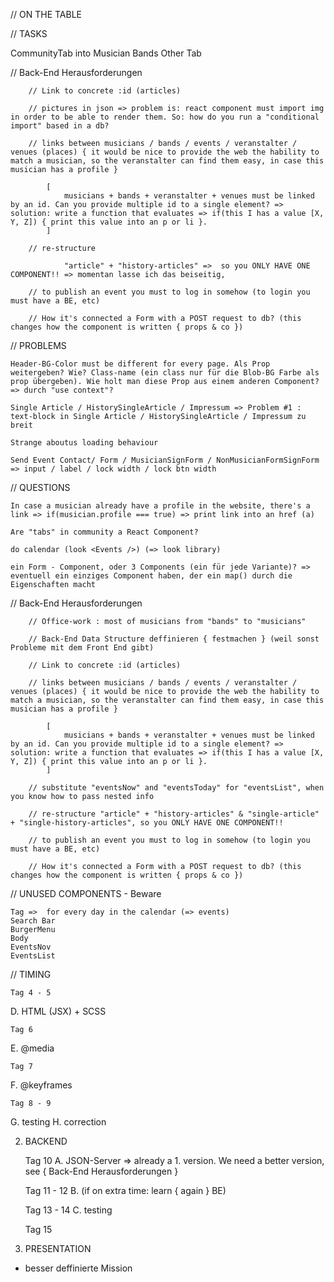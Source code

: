 // ON THE TABLE

// TASKS

CommunityTab into
    Musician
    Bands
    Other
                Tab

// Back-End Herausforderungen

        // Link to concrete :id (articles)

        // pictures in json => problem is: react component must import img in order to be able to render them. So: how do you run a "conditional import" based in a db?

        // links between musicians / bands / events / veranstalter / venues (places) { it would be nice to provide the web the hability to match a musician, so the veranstalter can find them easy, in case this musician has a profile }

            [ 
                musicians + bands + veranstalter + venues must be linked by an id. Can you provide multiple id to a single element? => solution: write a function that evaluates => if(this I has a value [X, Y, Z]) { print this value into an p or li }.
            ]

        // re-structure     

                "article" + "history-articles" =>  so you ONLY HAVE ONE COMPONENT!! => momentan lasse ich das beiseitig, 
        
        // to publish an event you must to log in somehow (to login you must have a BE, etc)

        // How it's connected a Form with a POST request to db? (this changes how the component is written { props & co })


// PROBLEMS

    Header-BG-Color must be different for every page. Als Prop weitergeben? Wie? Class-name (ein class nur für die Blob-BG Farbe als prop übergeben). Wie holt man diese Prop aus einem anderen Component? => durch "use context"?

    Single Article / HistorySingleArticle / Impressum => Problem #1 : text-block in Single Article / HistorySingleArticle / Impressum zu breit

    Strange aboutus loading behaviour
    
    Send Event Contact/ Form / MusicianSignForm / NonMusicianFormSignForm => input / label / lock width / lock btn width
    

// QUESTIONS
    

    In case a musician already have a profile in the website, there's a link => if(musician.profile === true) => print link into an href (a)
    
    Are "tabs" in community a React Component?

    do calendar (look <Events />) (=> look library)

    ein Form - Component, oder 3 Components (ein für jede Variante)? => eventuell ein einziges Component haben, der ein map() durch die Eigenschaften macht


// Back-End Herausforderungen

        // Office-work : most of musicians from "bands" to "musicians"

        // Back-End Data Structure deffinieren { festmachen } (weil sonst Probleme mit dem Front End gibt)

        // Link to concrete :id (articles)

        // links between musicians / bands / events / veranstalter / venues (places) { it would be nice to provide the web the hability to match a musician, so the veranstalter can find them easy, in case this musician has a profile }

            [ 
                musicians + bands + veranstalter + venues must be linked by an id. Can you provide multiple id to a single element? => solution: write a function that evaluates => if(this I has a value [X, Y, Z]) { print this value into an p or li }.
            ]

        // substitute "eventsNow" and "eventsToday" for "eventsList", when you know how to pass nested info

        // re-structure "article" + "history-articles" & "single-article" + "single-history-articles", so you ONLY HAVE ONE COMPONENT!!
        
        // to publish an event you must to log in somehow (to login you must have a BE, etc)

        // How it's connected a Form with a POST request to db? (this changes how the component is written { props & co })


// UNUSED COMPONENTS - Beware

    Tag =>  for every day in the calendar (=> events)
    Search Bar
    BurgerMenu
    Body
    EventsNov
    EventsList


// TIMING

    Tag 4 - 5
D.  HTML (JSX) + SCSS
    
    Tag 6
E.  @media
    
    Tag 7
F.  @keyframes
    
    Tag 8 - 9
G.  testing
H.  correction

2.  BACKEND

    Tag 10
A.  JSON-Server => already a 1. version. We need a better version, see { Back-End Herausforderungen }

    Tag 11 - 12
B.  (if on extra time: learn { again } BE)

    Tag 13 - 14 
C.  testing

    Tag 15
3. PRESENTATION

- besser deffinierte Mission